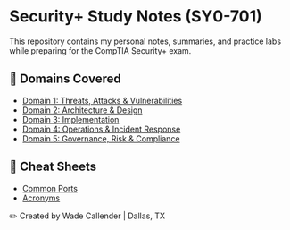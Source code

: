 # Security+ Study Notes (SY0-701)

This repository contains my personal notes, summaries, and practice labs while preparing for the CompTIA Security+ exam.

## 🔐 Domains Covered
- [Domain 1: Threats, Attacks & Vulnerabilities](Domain1_Threats_Attacks/notes.md)
- [Domain 2: Architecture & Design](Domain2_Architecture_Design/notes.md)
- [Domain 3: Implementation](Domain3_Implementation/notes.md)
- [Domain 4: Operations & Incident Response](Domain4_Operations_Response/notes.md)
- [Domain 5: Governance, Risk & Compliance](Domain5_Governance_Risk/notes.md)

## 📁 Cheat Sheets
- [Common Ports](cheat_sheets/ports.md)
- [Acronyms](cheat_sheets/acronyms.md)

✏️ Created by Wade Callender | Dallas, TX
